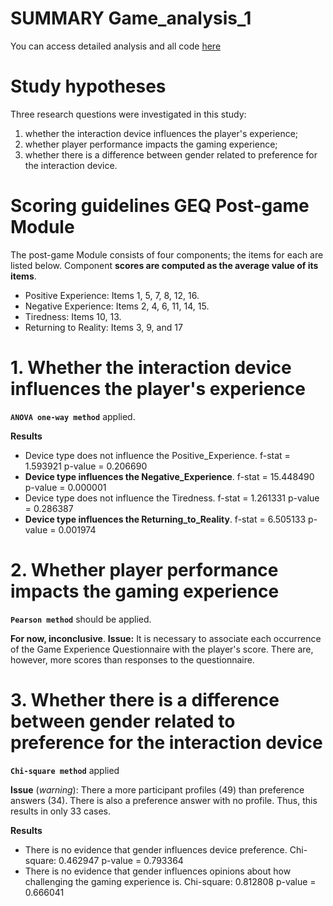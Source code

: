 # SUMMARY Game_analysis_1

You can access detailed analysis and all code [here](https://colab.research.google.com/github/Rogerio-mack/game_analysis/blob/main/Game_analysis_1.ipynb)

# Study hypotheses

Three research questions were investigated in this study:

1. whether the interaction device influences the player's experience;
2. whether player performance impacts the gaming experience;
3. whether there is a difference between gender related to preference for the interaction device.

# Scoring guidelines GEQ Post-game Module

The post-game Module consists of four components; the items for each are listed below. Component **scores are computed as the average value of its items**.

- Positive Experience: Items 1, 5, 7, 8, 12, 16.
- Negative Experience: Items 2, 4, 6, 11, 14, 15.
- Tiredness: Items 10, 13.
- Returning to Reality: Items 3, 9, and 17

# 1. Whether the interaction device influences the player's experience

**`ANOVA one-way method`** applied.

**Results**

* Device type does not influence the Positive_Experience. f-stat = $1.593921$ p-value = $0.206690$
* **Device type influences the Negative_Experience**. f-stat = $15.448490$ p-value = $0.000001$
* Device type does not influence the Tiredness. f-stat = $1.261331$ p-value = $0.286387$
* **Device type influences the Returning_to_Reality**. f-stat = $6.505133$ p-value = $0.001974$

# 2. Whether player performance impacts the gaming experience

**`Pearson method`** should be applied.

**For now, inconclusive**. **Issue:**  It is necessary to associate each occurrence of the Game Experience Questionnaire with the player's score. There are, however, more scores than responses to the questionnaire.

# 3. Whether there is a difference between gender related to preference for the interaction device

**`Chi-square method`** applied

**Issue** (*warning*): There a more participant profiles (49) than preference answers (34). There is also a preference answer with no profile. Thus, this results in only 33 cases.

**Results**

* There is no evidence that gender influences device preference. Chi-square: $0.462947$ p-value = $0.793364$
* There is no evidence that gender influences opinions about how challenging the gaming experience is. Chi-square: $0.812808$ p-value = $0.666041$
